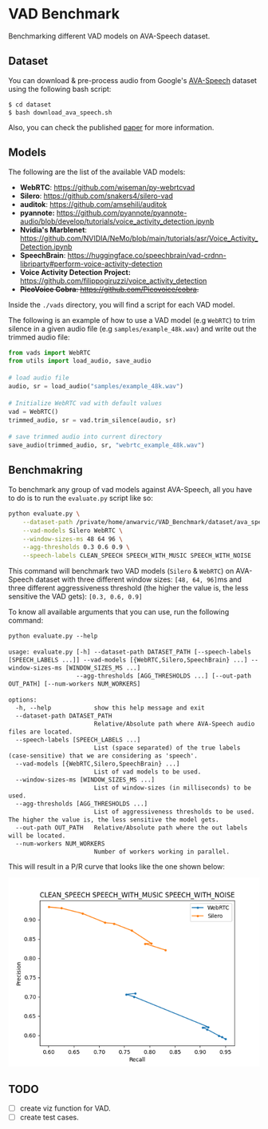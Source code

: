 # VAD Benchmark
Benchmarking different VAD models on AVA-Speech dataset.

## Dataset

You can download & pre-process audio from Google's
[AVA-Speech](https://research.google.com/ava/download.html#ava_speech_download)
dataset using the following bash script:
```
$ cd dataset
$ bash download_ava_speech.sh
```
Also, you can check the published
[paper](https://arxiv.org/pdf/1808.00606.pdf) for more information.

## Models
The following are the list of the available VAD models:

- **WebRTC**: https://github.com/wiseman/py-webrtcvad
- **Silero**: https://github.com/snakers4/silero-vad
- **auditok**: https://github.com/amsehili/auditok
- **pyannote:** https://github.com/pyannote/pyannote-audio/blob/develop/tutorials/voice_activity_detection.ipynb
- **Nvidia's Marblenet**: https://github.com/NVIDIA/NeMo/blob/main/tutorials/asr/Voice_Activity_Detection.ipynb
- **SpeechBrain**: https://huggingface.co/speechbrain/vad-crdnn-libriparty#perform-voice-activity-detection
- **Voice Activity Detection Project:** https://github.com/filippogiruzzi/voice_activity_detection
- ~~**PicoVoice Cobra**: https://github.com/Picovoice/cobra.~~

Inside the `./vads` directory, you will find a script for each VAD model.

The following is an example of how to use a VAD model (e.g `WebRTC`) to trim
silence in a given audio file (e.g `samples/example_48k.wav`) and write out
the trimmed audio file:
```python
from vads import WebRTC
from utils import load_audio, save_audio

# load audio file
audio, sr = load_audio("samples/example_48k.wav")

# Initialize WebRTC vad with default values
vad = WebRTC()
trimmed_audio, sr = vad.trim_silence(audio, sr)

# save trimmed audio into current directory
save_audio(trimmed_audio, sr, "webrtc_example_48k.wav")
```

## Benchmakring

To benchmark any group of vad models against AVA-Speech, all you have to do
is to run the `evaluate.py` script like so:
```bash
python evaluate.py \
    --dataset-path /private/home/anwarvic/VAD_Benchmark/dataset/ava_speech \
    --vad-models Silero WebRTC \
    --window-sizes-ms 48 64 96 \
    --agg-thresholds 0.3 0.6 0.9 \
    --speech-labels CLEAN_SPEECH SPEECH_WITH_MUSIC SPEECH_WITH_NOISE
```
This command will benchmark two VAD models (`Silero` & `WebRTC`) on AVA-Speech
dataset with three different window sizes: `[48, 64, 96]`ms and three
different aggressiveness threshold
(the higher the value is, the less sensitive the VAD gets): `[0.3, 0.6, 0.9]`

To know all available arguments that you can use, run the following command:
```
python evaluate.py --help

usage: evaluate.py [-h] --dataset-path DATASET_PATH [--speech-labels [SPEECH_LABELS ...]] --vad-models [{WebRTC,Silero,SpeechBrain} ...] --window-sizes-ms [WINDOW_SIZES_MS ...]
                   --agg-thresholds [AGG_THRESHOLDS ...] [--out-path OUT_PATH] [--num-workers NUM_WORKERS]

options:
  -h, --help            show this help message and exit
  --dataset-path DATASET_PATH
                        Relative/Absolute path where AVA-Speech audio files are located.
  --speech-labels [SPEECH_LABELS ...]
                        List (space separated) of the true labels (case-sensitive) that we are considering as 'speech'.
  --vad-models [{WebRTC,Silero,SpeechBrain} ...]
                        List of vad models to be used.
  --window-sizes-ms [WINDOW_SIZES_MS ...]
                        List of window-sizes (in milliseconds) to be used.
  --agg-thresholds [AGG_THRESHOLDS ...]
                        List of aggressiveness thresholds to be used. The higher the value is, the less sensitive the model gets.
  --out-path OUT_PATH   Relative/Absolute path where the out labels will be located.
  --num-workers NUM_WORKERS
                        Number of workers working in parallel.
```
This will result in a P/R curve that looks like the one shown below:
<div align="center">
    <img src="./PR_curve.png">
</div>


## TODO

- [ ] create viz function for VAD.
- [ ] create test cases.